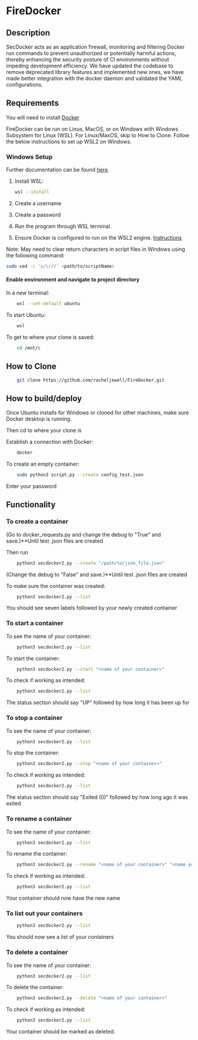 # FireDocker

## Description

SecDocker acts as an application firewall, monitoring and filtering Docker run commands to prevent unauthorized or potentially harmful actions, thereby enhancing the security posture of CI environments without impeding development efficiency. We have updated the codebase to remove deprecated library features and implemented new ones, we have made better integration with the docker daemon and validated the YAML configurations.

## Requirements

You will need to install [Docker](https://www.docker.com/get-started/)

FireDocker can be run on Linux, MacOS, or on Windows with Windows Subsystem for Linux (WSL). For Linux/MaxOS, skip to How to Clone. Follow the below instructions to set up WSL2 on Windows.

### Windows Setup

Further documentation can be found [here](https://learn.microsoft.com/en-us/windows/wsl/install).

1. Install WSL:

    ```bash
    wsl --install
    ```

2. Create a username
3. Create a password
4. Run the program through WSL terminal.
5. Ensure Docker is configured to run on the WSL2 engine. [Instructions](https://docs.docker.com/desktop/wsl/)

Note: May need to clear return characters in script files in Windows using the following command:

```bash
sudo sed -i 's/\r//' <path/to/scriptName>
```
#### Enable environment and navigate to project directory
In a new terminal:
```bash
    wsl --set-default ubuntu
```

To start Ubuntu:

```bash
    wsl
```
To get to where your clone is saved:

```bash
    cd /mnt/c
```


## How to Clone

```bash
    git clone https://github.com/racheljewell/FireDocker.git
```

## How to build/deploy

Once Ubuntu installs for Windows or cloned for other machines, make sure Docker desktop is running.



Then cd to where your clone is

Establish a connection with Docker:

```bash
    docker
```
To create an empty container:

```bash
    sudo python3 script.py --create config_test.json
```

Enter your password


## Functionality

### To create a container

(Go to docker_requests.py and change the debug to "True" and save.)**Until test .json files are created

Then run 
```bash
    python3 secdocker2.py --create "/path/to/json_file.json"
```
(Change the debug to "False" and save.)**Until test .json files are created

To make sure the container was created: 
```bash
    python3 secdocker2.py --list
```
You should see seven labels followed by your newly created container

### To start a container 

To see the name of your container:
```bash
    python3 secdocker2.py --list
```
To start the container:
```bash
    python3 secdocker2.py --start "<name of your container>"
```
To check if working as intended:
```bash
    python3 secdocker2.py --list
```
The status section should say "UP" followed by how long it has been up for

### To stop a container 

To see the name of your container:
```bash
    python3 secdocker2.py --list
```
To stop the container:
```bash
    python3 secdocker2.py --stop "<name of your container>"
```
To check if working as intended:
```bash
    python3 secdocker2.py --list
```
The status section should say "Exited (0)" followed by how long ago it was exited

### To rename a container 

To see the name of your container:
```bash
    python3 secdocker2.py --list
```
To rename the container:
```bash
    python3 secdocker2.py --rename "<name of your container>" "<name you want to rename it to>"
```
To check if working as intended:
```bash
    python3 secdocker2.py --list
```
Your container should now have the new name 

### To list out your containers

```bash
    python3 secdocker2.py --list
```
You should now see a list of your containers

### To delete a container 

To see the name of your container:
```bash
    python3 secdocker2.py --list
```
To delete the container:
```bash
    python3 secdocker2.py --delete "<name of your container>"
```
To check if working as intended:
```bash
    python3 secdocker2.py --list
```
Your container should be marked as deleted. 